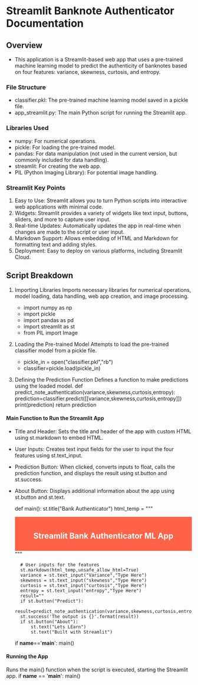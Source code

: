 # Streamlit Banknote Authenticator Documentation

## Overview
- This application is a Streamlit-based web app that uses a pre-trained machine learning model to predict the authenticity of banknotes based on four features: variance, skewness, curtosis, and entropy.

### File Structure
- classifier.pkl: The pre-trained machine learning model saved in a pickle file.
- app_streamlit.py: The main Python script for running the Streamlit app.

### Libraries Used
- numpy: For numerical operations.
- pickle: For loading the pre-trained model.
- pandas: For data manipulation (not used in the current version, but commonly included for data handling).
- streamlit: For creating the web app.
- PIL (Python Imaging Library): For potential image handling.

### Streamlit Key Points
1) Easy to Use: Streamlit allows you to turn Python scripts into interactive web applications with minimal code.
2) Widgets: Streamlit provides a variety of widgets like text input, buttons, sliders, and more to capture user input.
3) Real-time Updates: Automatically updates the app in real-time when changes are made to the script or user input.
4) Markdown Support: Allows embedding of HTML and Markdown for formatting text and adding styles.
5) Deployment: Easy to deploy on various platforms, including Streamlit Cloud.


## Script Breakdown

1) Importing Libraries
Imports necessary libraries for numerical operations, model loading, data handling, web app creation, and image processing.
    - import numpy as np
    - import pickle
    - import pandas as pd
    - import streamlit as st 
    - from PIL import Image


2) Loading the Pre-trained Model
Attempts to load the pre-trained classifier model from a pickle file.
    - pickle_in = open("classifier.pkl","rb")
    - classifier=pickle.load(pickle_in)
 

3) Defining the Prediction Function
Defines a function to make predictions using the loaded model.
def predict_note_authentication(variance,skewness,curtosis,entropy):
prediction=classifier.predict([[variance,skewness,curtosis,entropy]])
print(prediction)
return prediction

#### Main Function to Run the Streamlit App
- Title and Header: Sets the title and header of the app with custom HTML using st.markdown to embed HTML.
- User Inputs: Creates text input fields for the user to input the four features using st.text_input.
- Prediction Button: When clicked, converts inputs to float, calls the prediction function, and displays the result using st.button and st.success.
- About Button: Displays additional information about the app using st.button and st.text.

  
    def main():
        st.title("Bank Authenticator")
        html_temp = """
        <div style="background-color:tomato;padding:10px">
        <h2 style="color:white;text-align:center;">Streamlit Bank Authenticator ML App </h2>
        </div>
        """

        # User inputs for the features
        st.markdown(html_temp,unsafe_allow_html=True)
        variance = st.text_input("Variance","Type Here")
        skewness = st.text_input("skewness","Type Here")
        curtosis = st.text_input("curtosis","Type Here")
        entropy = st.text_input("entropy","Type Here")
        result=""
        if st.button("Predict"):
            result=predict_note_authentication(variance,skewness,curtosis,entropy)
        st.success('The output is {}'.format(result))
        if st.button("About"):
            st.text("Lets LEarn")
            st.text("Built with Streamlit")
    
    if __name__=='__main__':
        main()



#### Running the App
Runs the main() function when the script is executed, starting the Streamlit app.
    if __name__ == '__main__':
        main()

